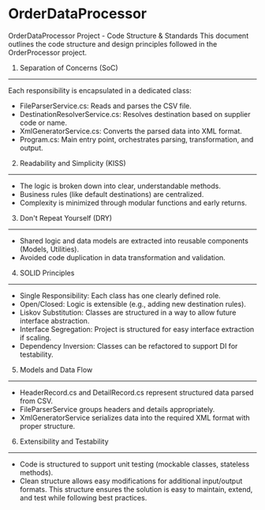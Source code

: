 # OrderDataProcessor
OrderDataProcessor Project - Code Structure & Standards
This document outlines the code structure and design principles followed in the OrderProcessor
project.
1. Separation of Concerns (SoC)
-------------------------------
Each responsibility is encapsulated in a dedicated class:
- FileParserService.cs: Reads and parses the CSV file.
- DestinationResolverService.cs: Resolves destination based on supplier code or name.
- XmlGeneratorService.cs: Converts the parsed data into XML format.
- Program.cs: Main entry point, orchestrates parsing, transformation, and output.
2. Readability and Simplicity (KISS)
------------------------------------
- The logic is broken down into clear, understandable methods.
- Business rules (like default destinations) are centralized.
- Complexity is minimized through modular functions and early returns.
3. Don't Repeat Yourself (DRY)
------------------------------
- Shared logic and data models are extracted into reusable components (Models, Utilities).
- Avoided code duplication in data transformation and validation.
4. SOLID Principles
-------------------
- Single Responsibility: Each class has one clearly defined role.
- Open/Closed: Logic is extensible (e.g., adding new destination rules).
- Liskov Substitution: Classes are structured in a way to allow future interface abstraction.
- Interface Segregation: Project is structured for easy interface extraction if scaling.
- Dependency Inversion: Classes can be refactored to support DI for testability.
5. Models and Data Flow
------------------------
- HeaderRecord.cs and DetailRecord.cs represent structured data parsed from CSV.
- FileParserService groups headers and details appropriately.
- XmlGeneratorService serializes data into the required XML format with proper structure.
6. Extensibility and Testability
--------------------------------
- Code is structured to support unit testing (mockable classes, stateless methods).
- Clean structure allows easy modifications for additional input/output formats.
This structure ensures the solution is easy to maintain, extend, and test while following best
practices.

